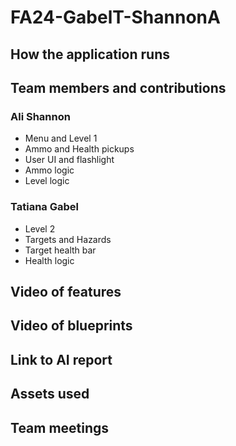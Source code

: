 # FA24-GabelT-ShannonA

## How the application runs

## Team members and contributions
### Ali Shannon
* Menu and Level 1
* Ammo and Health pickups
* User UI and flashlight
* Ammo logic
* Level logic
### Tatiana Gabel
* Level 2
* Targets and Hazards
* Target health bar
* Health logic
## Video of features

## Video of blueprints

## Link to AI report

## Assets used

## Team meetings
